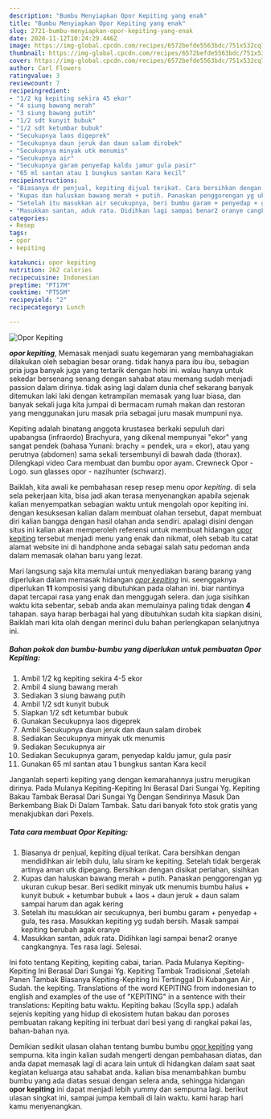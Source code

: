 ```yaml
---
description: "Bumbu Menyiapkan Opor Kepiting yang enak"
title: "Bumbu Menyiapkan Opor Kepiting yang enak"
slug: 2721-bumbu-menyiapkan-opor-kepiting-yang-enak
date: 2020-11-12T10:24:29.446Z
image: https://img-global.cpcdn.com/recipes/6572befde5563bdc/751x532cq70/opor-kepiting-foto-resep-utama.jpg
thumbnail: https://img-global.cpcdn.com/recipes/6572befde5563bdc/751x532cq70/opor-kepiting-foto-resep-utama.jpg
cover: https://img-global.cpcdn.com/recipes/6572befde5563bdc/751x532cq70/opor-kepiting-foto-resep-utama.jpg
author: Carl Flowers
ratingvalue: 3
reviewcount: 7
recipeingredient:
- "1/2 kg kepiting sekira 45 ekor"
- "4 siung bawang merah"
- "3 siung bawang putih"
- "1/2 sdt kunyit bubuk"
- "1/2 sdt ketumbar bubuk"
- "Secukupnya laos digeprek"
- "Secukupnya daun jeruk dan daun salam dirobek"
- "Secukupnya minyak utk menumis"
- "Secukupnya air"
- "Secukupnya garam penyedap kaldu jamur gula pasir"
- "65 ml santan atau 1 bungkus santan Kara kecil"
recipeinstructions:
- "Biasanya dr penjual, kepiting dijual terikat. Cara bersihkan dengan mendidihkan air lebih dulu, lalu siram ke kepiting. Setelah tidak bergerak artinya aman utk dipegang. Bersihkan dengan disikat perlahan, sisihkan"
- "Kupas dan haluskan bawang merah + putih. Panaskan penggorengan yg ukuran cukup besar. Beri sedikit minyak utk menumis bumbu halus + kunyit bubuk + ketumbar bubuk + laos + daun jeruk + daun salam sampai harum dan agak kering"
- "Setelah itu masukkan air secukupnya, beri bumbu garam + penyedap + gula, tes rasa. Masukkan kepiting yg sudah bersih. Masak sampai kepiting berubah agak oranye"
- "Masukkan santan, aduk rata. Didihkan lagi sampai benar2 oranye cangkangnya. Tes rasa lagi. Selesai."
categories:
- Resep
tags:
- opor
- kepiting

katakunci: opor kepiting 
nutrition: 262 calories
recipecuisine: Indonesian
preptime: "PT17M"
cooktime: "PT55M"
recipeyield: "2"
recipecategory: Lunch

---
```



![Opor Kepiting](https://img-global.cpcdn.com/recipes/6572befde5563bdc/751x532cq70/opor-kepiting-foto-resep-utama.jpg)

<b><i>opor kepiting</i></b>, Memasak menjadi suatu kegemaran yang membahagiakan dilakukan oleh sebagian besar orang. tidak hanya para ibu ibu, sebagian pria juga banyak juga yang tertarik dengan hobi ini. walau hanya untuk sekedar bersenang senang dengan sahabat atau memang sudah menjadi passion dalam dirinya. tidak asing lagi dalam dunia chef sekarang banyak ditemukan laki laki dengan ketrampilan memasak yang luar biasa, dan banyak sekali juga kita jumpai di bermacam rumah makan dan restoran yang menggunakan juru masak pria sebagai juru masak mumpuni nya.

Kepiting adalah binatang anggota krustasea berkaki sepuluh dari upabangsa (infraordo) Brachyura, yang dikenal mempunyai &#34;ekor&#34; yang sangat pendek (bahasa Yunani: brachy = pendek, ura = ekor), atau yang perutnya (abdomen) sama sekali tersembunyi di bawah dada (thorax). Dilengkapi video Cara membuat dan bumbu opor ayam. Crewneck Opor - Logo. sun glasses opor - nazihunter (schwarz).

Baiklah, kita awali ke pembahasan resep resep menu <i>opor kepiting</i>. di sela sela pekerjaan kita, bisa jadi akan terasa menyenangkan apabila sejenak kalian menyempatkan sebagian waktu untuk mengolah opor kepiting ini. dengan kesuksesan kalian dalam membuat olahan tersebut, dapat membuat diri kalian bangga dengan hasil olahan anda sendiri. apalagi disini dengan situs ini kalian akan memperoleh referensi untuk membuat hidangan <u>opor kepiting</u> tersebut menjadi menu yang enak dan nikmat, oleh sebab itu catat alamat website ini di handphone anda sebagai salah satu pedoman anda dalam memasak olahan baru yang lezat.


Mari langsung saja kita memulai untuk menyediakan barang barang yang diperlukan dalam memasak hidangan <u><i>opor kepiting</i></u> ini. seenggaknya diperlukan <b>11</b> komposisi yang dibutuhkan pada olahan ini. biar nantinya dapat tercapai rasa yang enak dan menggugah selera. dan juga sisihkan waktu kita sebentar, sebab anda akan memulainya paling tidak dengan <b>4</b> tahapan. saya harap berbagai hal yang dibutuhkan sudah kita siapkan disini, Baiklah mari kita olah dengan merinci dulu bahan perlengkapan selanjutnya ini.

<!--inarticleads1-->

##### Bahan pokok dan bumbu-bumbu yang diperlukan untuk pembuatan Opor Kepiting:

1. Ambil 1/2 kg kepiting sekira 4-5 ekor
1. Ambil 4 siung bawang merah
1. Sediakan 3 siung bawang putih
1. Ambil 1/2 sdt kunyit bubuk
1. Siapkan 1/2 sdt ketumbar bubuk
1. Gunakan Secukupnya laos digeprek
1. Ambil Secukupnya daun jeruk dan daun salam dirobek
1. Sediakan Secukupnya minyak utk menumis
1. Sediakan Secukupnya air
1. Sediakan Secukupnya garam, penyedap kaldu jamur, gula pasir
1. Gunakan 65 ml santan atau 1 bungkus santan Kara kecil


Janganlah seperti kepiting yang dengan kemarahannya justru merugikan dirinya. Pada Mulanya Kepiting-Kepiting Ini Berasal Dari Sungai Yg. Kepiting Bakau Tambak Berasal Dari Sungai Yg Dengan Sendirinya Masuk Dan Berkembang Biak Di Dalam Tambak. Satu dari banyak foto stok gratis yang menakjubkan dari Pexels. 

<!--inarticleads2-->

##### Tata cara membuat Opor Kepiting:

1. Biasanya dr penjual, kepiting dijual terikat. Cara bersihkan dengan mendidihkan air lebih dulu, lalu siram ke kepiting. Setelah tidak bergerak artinya aman utk dipegang. Bersihkan dengan disikat perlahan, sisihkan
1. Kupas dan haluskan bawang merah + putih. Panaskan penggorengan yg ukuran cukup besar. Beri sedikit minyak utk menumis bumbu halus + kunyit bubuk + ketumbar bubuk + laos + daun jeruk + daun salam sampai harum dan agak kering
1. Setelah itu masukkan air secukupnya, beri bumbu garam + penyedap + gula, tes rasa. Masukkan kepiting yg sudah bersih. Masak sampai kepiting berubah agak oranye
1. Masukkan santan, aduk rata. Didihkan lagi sampai benar2 oranye cangkangnya. Tes rasa lagi. Selesai.


Ini foto tentang Kepiting, kepiting cabai, tarian. Pada Mulanya Kepiting-Kepiting Ini Berasal Dari Sungai Yg. Kepiting Tambak Tradisional ,Setelah Panen Tambak Biasanya Kepiting-Kepiting Ini Tertinggal Di Kubangan Air , Sudah. the kepiting. Translations of the word KEPITING from indonesian to english and examples of the use of &#34;KEPITING&#34; in a sentence with their translations: Kepiting batu waktu. Kepiting bakau (Scylla spp.) adalah sejenis kepiting yang hidup di ekosistem hutan bakau dan poroses pembuatan rakang kepiting ini terbuat dari besi yang di rangkai pakai las, bahan-bahan nya. 

Demikian sedikit ulasan olahan tentang bumbu bumbu <u>opor kepiting</u> yang sempurna. kita ingin kalian sudah mengerti dengan pembahasan diatas, dan anda dapat memasak lagi di acara lain untuk di hidangkan dalam saat saat kegiatan keluarga atau sahabat anda. kalian bisa menambahkan bumbu bumbu yang ada diatas sesuai dengan selera anda, sehingga hidangan <b>opor kepiting</b> ini dapat menjadi lebih yummy dan sempurna lagi. berikut ulasan singkat ini, sampai jumpa kembali di lain waktu. kami harap hari kamu menyenangkan.
